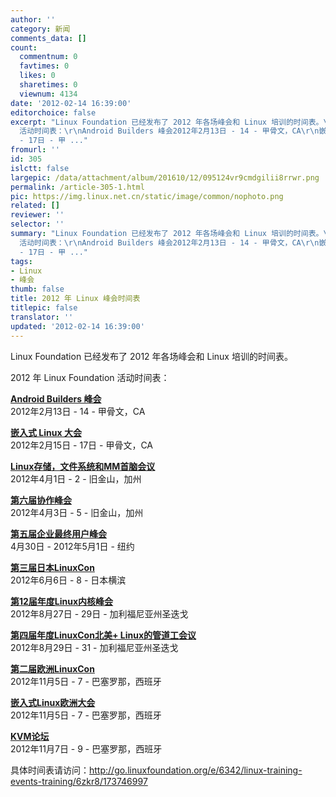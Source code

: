 ```yaml
---
author: ''
category: 新闻
comments_data: []
count:
  commentnum: 0
  favtimes: 0
  likes: 0
  sharetimes: 0
  viewnum: 4134
date: '2012-02-14 16:39:00'
editorchoice: false
excerpt: "Linux Foundation 已经发布了 2012 年各场峰会和 Linux 培训的时间表。\r\n2012 年 Linux Foundation
  活动时间表：\r\nAndroid Builders 峰会2012年2月13日 - 14 - 甲骨文，CA\r\n嵌入式 Linux 大会2012年2月15日
  - 17日 - 甲 ..."
fromurl: ''
id: 305
islctt: false
largepic: /data/attachment/album/201610/12/095124vr9cmdgilii8rrwr.png
permalink: /article-305-1.html
pic: https://img.linux.net.cn/static/image/common/nophoto.png
related: []
reviewer: ''
selector: ''
summary: "Linux Foundation 已经发布了 2012 年各场峰会和 Linux 培训的时间表。\r\n2012 年 Linux Foundation
  活动时间表：\r\nAndroid Builders 峰会2012年2月13日 - 14 - 甲骨文，CA\r\n嵌入式 Linux 大会2012年2月15日
  - 17日 - 甲 ..."
tags:
- Linux
- 峰会
thumb: false
title: 2012 年 Linux 峰会时间表
titlepic: false
translator: ''
updated: '2012-02-14 16:39:00'
---
```


Linux Foundation 已经发布了 2012 年各场峰会和 Linux 培训的时间表。


2012 年 Linux Foundation 活动时间表：  
  



**[Android Builders 峰会](http://go.linuxfoundation.org/e/6342/vents-android-builders-summit/6zkrl/173746997)**  
2012年2月13日 - 14 - 甲骨文，CA


**[嵌入式 Linux 大会](http://go.linuxfoundation.org/e/6342/ents-embedded-linux-conference/6zkrx/173746997)**  
2012年2月15日 - 17日 - 甲骨文，CA


[**Linux存储，文件系统和MM首脑会议**](http://go.linuxfoundation.org/e/6342/vents-lsfmm-summit/6zksl/173746997)  
2012年4月1日 - 2 - 旧金山，加州


[**第六届协作峰会**](http://go.linuxfoundation.org/e/6342/vents-collaboration-summit/6zkt8/173746997)  
2012年4月3日 - 5 - 旧金山，加州


[**第五届企业最终用户峰会**](http://go.linuxfoundation.org/e/6342/nts-enterprise-end-user-summit/6zktx/173746997)  
4月30日 - 2012年5月1日 - 纽约


**[第三届日本LinuxCon](http://go.linuxfoundation.org/e/6342/vents-linuxcon-japan/6zkvl/173746997)**  
2012年6月6日 - 8 - 日本横滨


**[第12届年度Linux内核峰会](http://go.linuxfoundation.org/e/6342/events-linux-kernel-summit/6zlcl/173746997)**  
2012年8月27日 - 29日 - 加利福尼亚州圣迭戈


**[第四届年度LinuxCon北美+ Linux的管道工会议](http://go.linuxfoundation.org/e/6342/vents-linuxcon/6zkwx/173746997)**  
2012年8月29日 - 31 - 加利福尼亚州圣迭戈


**[第二届欧洲LinuxCon](http://go.linuxfoundation.org/e/6342/events-linuxcon-europe/6zld8/173746997)**  
2012年11月5日 - 7 - 巴塞罗那，西班牙


[**嵌入式Linux欧洲大会**](http://go.linuxfoundation.org/e/6342/bedded-linux-conference-europe/6zky8/173746997)  
2012年11月5日 - 7 - 巴塞罗那，西班牙


[**KVM论坛**](http://go.linuxfoundation.org/e/6342/events-kvm-forum/6zldx/173746997)  
2012年11月7日 - 9 - 巴塞罗那，西班牙


具体时间表请访问：<http://go.linuxfoundation.org/e/6342/linux-training-events-training/6zkr8/173746997>